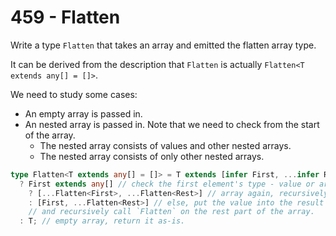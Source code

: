 # 459 - Flatten

Write a type `Flatten` that takes an array and emitted the flatten array type.

It can be derived from the description that `Flatten` is actually `Flatten<T extends any[] = []>`.

We need to study some cases:

* An empty array is passed in.
* An nested array is passed in. Note that we need to check from the start of the array.
  * The nested array consists of values and other nested arrays.
  * The nested array consists of only other nested arrays.

```typescript
type Flatten<T extends any[] = []> = T extends [infer First, ...infer Rest]
  ? First extends any[] // check the first element's type - value or array.
    ? [...Flatten<First>, ...Flatten<Rest>] // array again, recursively call `Flatten`
    : [First, ...Flatten<Rest>] // else, put the value into the result array
    // and recursively call `Flatten` on the rest part of the array.
  : T; // empty array, return it as-is.
```
